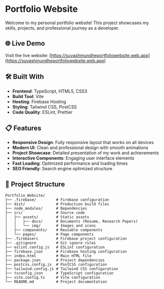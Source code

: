 # Portfolio Website

Welcome to my personal portfolio website! This project showcases my skills, projects, and professional journey as a developer.

## 🌐 Live Demo

Visit the live website: [https://suyashmundheportfoliowebsite.web.app](https://suyashmundheportfoliowebsite.web.app)

## 🛠️ Built With

- **Frontend**: TypeScript, HTML5, CSS3
- **Build Tool**: Vite
- **Hosting**: Firebase Hosting
- **Styling**: Tailwind CSS, PostCSS
- **Code Quality**: ESLint, Prettier

## 📋 Features

- **Responsive Design**: Fully responsive layout that works on all devices
- **Modern UI**: Clean and professional design with smooth animations
- **Project Showcase**: Detailed presentation of my work and achievements
- **Interactive Components**: Engaging user interface elements
- **Fast Loading**: Optimized performance and loading times
- **SEO Friendly**: Search engine optimized structure


## 📁 Project Structure

```
Portfolio_Website/
├── .firebase/         # Firebase configuration
├── dist/              # Production build files
├── node_modules/      # Dependencies
├── src/               # Source code
│   ├── assets/        # Static assets
│   │   ├── docs/      # Documents (Resume, Research Papers)
│   │   └── img/       # Images and icons
│   ├── components/    # Reusable components
│   └── pages/         # Page components
├── .firebaserc        # Firebase project configuration
├── .gitignore         # Git ignore rules
├── eslint.config.js   # ESLint configuration
├── firebase.json      # Firebase hosting configuration
├── index.html         # Main HTML file
├── package.json       # Project dependencies
├── postcss.config.js  # PostCSS configuration
├── tailwind.config.js # Tailwind CSS configuration
├── tsconfig.json      # TypeScript configuration
├── vite.config.ts     # Vite configuration
└── README.md          # Project documentation
```
